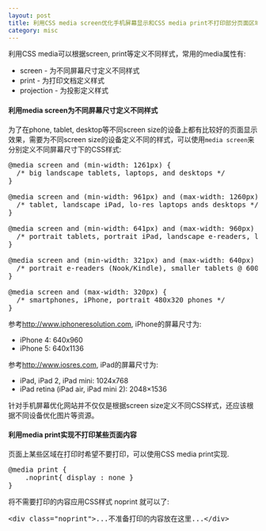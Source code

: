 ```yaml
--- 
layout: post
title: 利用CSS media screen优化手机屏幕显示和CSS media print不打印部分页面区域
category: misc
---
```


利用CSS media可以根据screen, print等定义不同样式，常用的media属性有:

* screen - 为不同屏幕尺寸定义不同样式
* print - 为打印文档定义样式
* projection - 为投影定义样式

#### 利用media screen为不同屏幕尺寸定义不同样式

为了在phone, tablet, desktop等不同screen size的设备上都有比较好的页面显示效果，需要为不同screen size的设备定义不同的样式，可以使用`media screen`来分别定义不同屏幕尺寸下的CSS样式:

<pre class="prettyprint">
@media screen and (min-width: 1261px) {
  /* big landscape tablets, laptops, and desktops */
}

@media screen and (min-width: 961px) and (max-width: 1260px) {
  /* tablet, landscape iPad, lo-res laptops ands desktops */
}

@media screen and (min-width: 641px) and (max-width: 960px) {
  /* portrait tablets, portrait iPad, landscape e-readers, landscape 800x480 or 854x480 phones */
}

@media screen and (min-width: 321px) and (max-width: 640px) {
  /* portrait e-readers (Nook/Kindle), smaller tablets @ 600 or @ 640 wide. */
}

@media screen and (max-width: 320px) {
  /* smartphones, iPhone, portrait 480x320 phones */
}
</pre>

参考<http://www.iphoneresolution.com>, iPhone的屏幕尺寸为:

* iPhone 4: 640x960
* iPhone 5: 640x1136

参考<http://www.iosres.com>, iPad的屏幕尺寸为:

* iPad, iPad 2, iPad mini: 1024x768
* iPad retina (iPad air, iPad mini 2): 2048×1536

针对手机屏幕优化网站并不仅仅是根据screen size定义不同CSS样式，还应该根据不同设备优化图片等资源。

#### 利用media print实现不打印某些页面内容

页面上某些区域在打印时希望不要打印，可以使用CSS media print实现.

<pre class="prettyprint">
@media print {
    .noprint{ display : none }
}
</pre>

将不需要打印的内容应用CSS样式 noprint 就可以了:

<pre class="prettyprint">
&lt;div class="noprint">...不准备打印的内容放在这里...&lt;/div>
</pre>